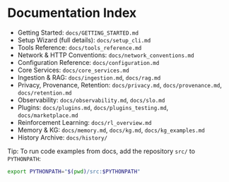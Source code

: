 # Documentation Index

- Getting Started: `docs/GETTING_STARTED.md`
- Setup Wizard (full details): `docs/setup_cli.md`
- Tools Reference: `docs/tools_reference.md`
- Network & HTTP Conventions: `docs/network_conventions.md`
- Configuration Reference: `docs/configuration.md`
- Core Services: `docs/core_services.md`
- Ingestion & RAG: `docs/ingestion.md`, `docs/rag.md`
- Privacy, Provenance, Retention: `docs/privacy.md`, `docs/provenance.md`, `docs/retention.md`
- Observability: `docs/observability.md`, `docs/slo.md`
- Plugins: `docs/plugins.md`, `docs/plugins_testing.md`, `docs/marketplace.md`
- Reinforcement Learning: `docs/rl_overview.md`
- Memory & KG: `docs/memory.md`, `docs/kg.md`, `docs/kg_examples.md`
- History Archive: `docs/history/`

Tip: To run code examples from docs, add the repository `src/` to `PYTHONPATH`:

```bash
export PYTHONPATH="$(pwd)/src:$PYTHONPATH"
```
